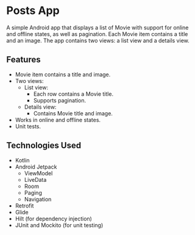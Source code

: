 # Posts App

A simple Android app that displays a list of Movie with support for online and offline states, as well as pagination. Each Movie item contains a title and an image. The app contains two views: a list view and a details view.

## Features

- Movie item contains a title and image.
- Two views:
  - List view:
    - Each row contains a Movie title.
    - Supports pagination.
  - Details view:
    - Contains Movie title and image.
- Works in online and offline states.
- Unit tests.

## Technologies Used

- Kotlin
- Android Jetpack
  - ViewModel
  - LiveData
  - Room
  - Paging
  - Navigation
- Retrofit
- Glide
- Hilt (for dependency injection)
- JUnit and Mockito (for unit testing)
